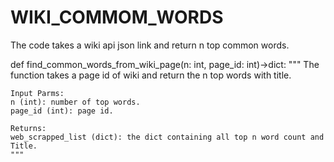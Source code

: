 # WIKI_COMMOM_WORDS

The code takes a wiki api json link and return n top common words. 

def find_common_words_from_wiki_page(n: int, page_id: int)->dict:
    """
    The function takes a page id of wiki and return the n top words with title. 
    
    Input Parms:
    n (int): number of top words.
    page_id (int): page id. 
    
    Returns:
    web_scrapped_list (dict): the dict containing all top n word count and Title.
    """
